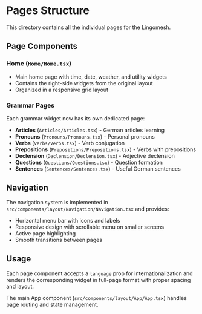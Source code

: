 # Pages Structure

This directory contains all the individual pages for the Lingomesh.

## Page Components

### Home (`Home/Home.tsx`)

- Main home page with time, date, weather, and utility widgets
- Contains the right-side widgets from the original layout
- Organized in a responsive grid layout

### Grammar Pages

Each grammar widget now has its own dedicated page:

- **Articles** (`Articles/Articles.tsx`) - German articles learning
- **Pronouns** (`Pronouns/Pronouns.tsx`) - Personal pronouns
- **Verbs** (`Verbs/Verbs.tsx`) - Verb conjugation
- **Prepositions** (`Prepositions/Prepositions.tsx`) - Verbs with prepositions
- **Declension** (`Declension/Declension.tsx`) - Adjective declension
- **Questions** (`Questions/Questions.tsx`) - Question formation
- **Sentences** (`Sentences/Sentences.tsx`) - Useful German sentences

## Navigation

The navigation system is implemented in `src/components/layout/Navigation/Navigation.tsx` and provides:

- Horizontal menu bar with icons and labels
- Responsive design with scrollable menu on smaller screens
- Active page highlighting
- Smooth transitions between pages

## Usage

Each page component accepts a `language` prop for internationalization and renders the corresponding widget in full-page format with proper spacing and layout.

The main App component (`src/components/layout/App/App.tsx`) handles page routing and state management.
